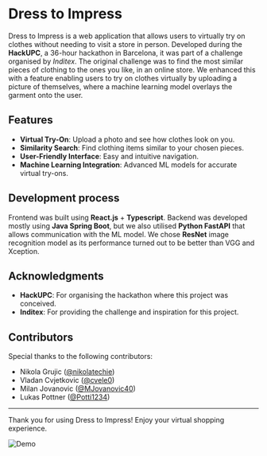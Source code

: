 # Dress to Impress

Dress to Impress is a web application that allows users to virtually try on clothes without needing to visit a store in person. Developed during the **HackUPC**, a 36-hour hackathon in Barcelona, it was part of a challenge organised by *Inditex*. The original challenge was to find the most similar pieces of clothing to the ones you like, in an online store. We enhanced this with a feature enabling users to try on clothes virtually by uploading a picture of themselves, where a machine learning model overlays the garment onto the user.

## Features

- **Virtual Try-On**: Upload a photo and see how clothes look on you.
- **Similarity Search**: Find clothing items similar to your chosen pieces.
- **User-Friendly Interface**: Easy and intuitive navigation.
- **Machine Learning Integration**: Advanced ML models for accurate virtual try-ons.

## Development process

Frontend was built using **React.js** + **Typescript**. Backend was developed mostly using **Java Spring Boot**, but we also utilised **Python FastAPI** that allows communication with the ML model. We chose **ResNet** image recognition model as its performance turned out to be better than VGG and Xception. 

## Acknowledgments

- **HackUPC**: For organising the hackathon where this project was conceived.
- **Inditex**: For providing the challenge and inspiration for this project.

## Contributors

Special thanks to the following contributors:

- Nikola Grujic ([@nikolatechie](https://www.github.com/nikolatechie))
- Vladan Cvjetkovic ([@cvele0](https://www.github.com/cvele0))
- Milan Jovanovic ([@MJovanovic40](https://www.github.com/MJovanovic40))
- Lukas Pottner ([@Potti1234](https://www.github.com/Potti1234))

---

Thank you for using Dress to Impress! Enjoy your virtual shopping experience.

![Demo](./demo.gif)
